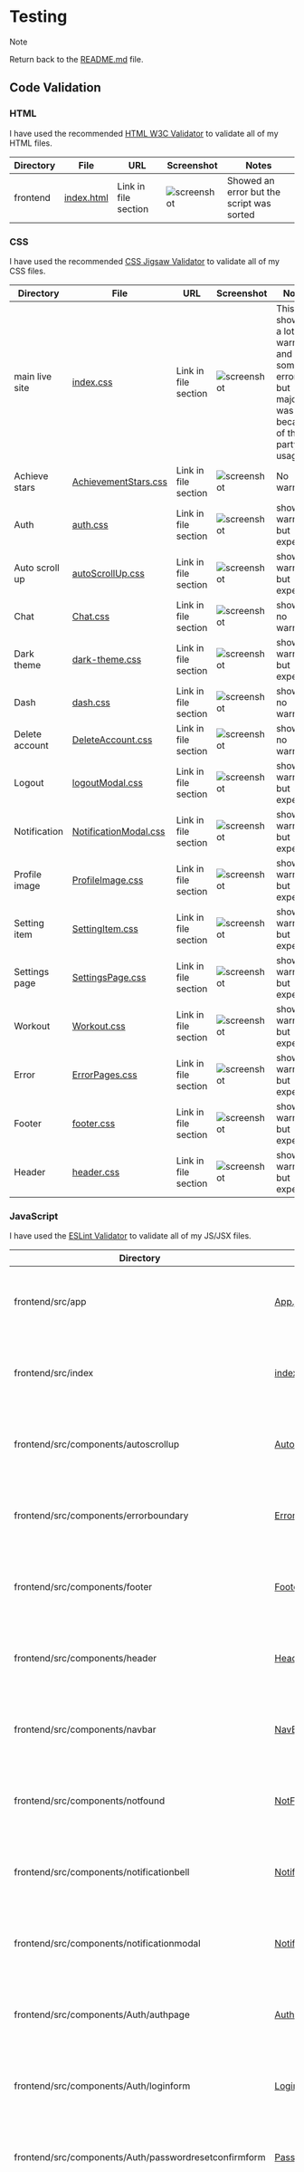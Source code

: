 # Testing

> [!NOTE]
> Return back to the [README.md](README.md) file.

## Code Validation

### HTML

I have used the recommended [HTML W3C Validator](https://validator.w3.org) to validate all of my HTML files.

| Directory | File                                                                                             | URL                  | Screenshot                                       | Notes                                     |
| --------- | ------------------------------------------------------------------------------------------------ | -------------------- | ------------------------------------------------ | ----------------------------------------- |
| frontend  | [index.html](https://validator.w3.org/nu/?doc=https%3A%2F%2Ffit-track-front-end.onrender.com%2F) | Link in file section | ![screenshot](documentation/validation/html.png) | Showed an error but the script was sorted |

### CSS

I have used the recommended [CSS Jigsaw Validator](https://jigsaw.w3.org/css-validator) to validate all of my CSS files.

| Directory      | File                                                                                                                                                                           | URL                  | Screenshot                                               | Notes                                                                                       |
| -------------- | ------------------------------------------------------------------------------------------------------------------------------------------------------------------------------ | -------------------- | -------------------------------------------------------- | ------------------------------------------------------------------------------------------- |
| main live site | [index.css](https://jigsaw.w3.org/css-validator/validator?uri=https%3A%2F%2Ffit-track-front-end.onrender.com%2F&profile=css3svg&usermedium=all&warning=1&vextwarning=&lang=en) | Link in file section | ![screenshot](documentation/validation/index-css.png)    | This showed a lot of warnings and some errors but majority was because of third-party usage |
| Achieve stars  | [AchievementStars.css](https://jigsaw.w3.org/css-validator/validator)                                                                                                          | Link in file section | ![screenshot](documentation/validation/achieve.css.png)  | No warnings                                                                                 |
| Auth           | [auth.css](https://jigsaw.w3.org/css-validator/validator#warnings)                                                                                                             | Link in file section | ![screenshot](documentation/validation/auth.css.png)     | showed warnings but expected                                                                |
| Auto scroll up | [autoScrollUp.css](https://jigsaw.w3.org/css-validator/validator#css)                                                                                                          | Link in file section | ![screenshot](documentation/validation/scroll.png)       | showed warnings but expected                                                                |
| Chat           | [Chat.css](https://jigsaw.w3.org/css-validator/validator)                                                                                                                      | Link in file section | ![screenshot](documentation/validation/chat.png)         | showed no warnings                                                                          |
| Dark theme     | [dark-theme.css](https://jigsaw.w3.org/css-validator/validator)                                                                                                                | Link in file section | ![screenshot](documentation/validation/dark-theme.png)   | showed warnings but expected                                                                |
| Dash           | [dash.css](https://jigsaw.w3.org/css-validator/validator)                                                                                                                      | Link in file section | ![screenshot](documentation/validation/dash.png)         | showed no warnings                                                                          |
| Delete account | [DeleteAccount.css](https://jigsaw.w3.org/css-validator/validator)                                                                                                             | Link in file section | ![screenshot](documentation/validation/delete.png)       | showed no warnings                                                                          |
| Logout         | [logoutModal.css](https://jigsaw.w3.org/css-validator/validator#warnings)                                                                                                      | Link in file section | ![screenshot](documentation/validation/logout.png)       | showed warnings but expected                                                                |
| Notification   | [NotificationModal.css](https://jigsaw.w3.org/css-validator/validator)                                                                                                         | Link in file section | ![screenshot](documentation/validation/notification.png) | showed warnings but expected                                                                |
| Profile image  | [ProfileImage.css](https://jigsaw.w3.org/css-validator/validator#warnings)                                                                                                     | Link in file section | ![screenshot](documentation/validation/profile.png)      | showed warnings but expected                                                                |
| Setting item   | [SettingItem.css](https://jigsaw.w3.org/css-validator/validator)                                                                                                               | Link in file section | ![screenshot](documentation/validation/setting-item.png) | showed warnings but expected                                                                |
| Settings page  | [SettingsPage.css](https://jigsaw.w3.org/css-validator/validator)                                                                                                              | Link in file section | ![screenshot](documentation/validation/setting-page.png) | showed warnings but expected                                                                |
| Workout        | [Workout.css](https://jigsaw.w3.org/css-validator/validator)                                                                                                                   | Link in file section | ![screenshot](documentation/validation/workout.png)      | showed warnings but expected                                                                |
| Error          | [ErrorPages.css](https://jigsaw.w3.org/css-validator/validator)                                                                                                                | Link in file section | ![screenshot](documentation/validation/error.png)        | showed warnings but expected                                                                |
| Footer         | [footer.css](https://jigsaw.w3.org/css-validator/validator)                                                                                                                    | Link in file section | ![screenshot](documentation/validation/footer.png)       | showed warnings but expected                                                                |
| Header         | [header.css](https://jigsaw.w3.org/css-validator/validator)                                                                                                                    | Link in file section | ![screenshot](documentation/validation/header.png)       | showed warnings but expected                                                                |

### JavaScript

I have used the [ESLint Validator](https://eslint.org/) to validate all of my JS/JSX files.

| Directory                                             | File                                                                                                                                   | URL                      | Screenshot                                                     | Notes                                        |
| ----------------------------------------------------- | -------------------------------------------------------------------------------------------------------------------------------------- | ------------------------ | -------------------------------------------------------------- | -------------------------------------------- |
| frontend/src/app                                      | [App.jsx](https://github.com/AshLaw96/fit-track/blob/main/frontend/src/App.jsx)                                                        | https://eslint.org/play/ | ![screenshot](documentation/validation/app.png)                | Expected warning as expects standard JS code |
| frontend/src/index                                    | [index.js](https://github.com/AshLaw96/fit-track/blob/main/frontend/src/App.test.js)                                                   | https://eslint.org/play/ | ![screenshot](documentation/validation/index.png)              | Expected warning as expects standard JS code |
| frontend/src/components/autoscrollup                  | [AutoScrollUp.jsx](https://github.com/AshLaw96/fit-track/blob/main/frontend/src/components/AutoScrollUp.jsx)                           | https://eslint.org/play/ | ![screenshot](documentation/validation/scroll-jsx.png)         | Expected warning as expects standard JS code |
| frontend/src/components/errorboundary                 | [ErrorBoundary.jsx](https://github.com/AshLaw96/fit-track/blob/main/frontend/src/components/ErrorBoundary.jsx)                         | https://eslint.org/play/ | ![screenshot](documentation/validation/error-jsx.png)          | Expected warning as expects standard JS code |
| frontend/src/components/footer                        | [Footer.jsx](https://github.com/AshLaw96/fit-track/blob/main/frontend/src/components/Footer.jsx)                                       | https://eslint.org/play/ | ![screenshot](documentation/validation/foot.png)               | Expected warning as expects standard JS code |
| frontend/src/components/header                        | [Header.jsx](https://github.com/AshLaw96/fit-track/blob/main/frontend/src/components/Header.jsx)                                       | https://eslint.org/play  | ![screenshot](documentation/validation/head-jsx.png)           | Expected warning as expects standard JS code |
| frontend/src/components/navbar                        | [NavBar.jsx](https://github.com/AshLaw96/fit-track/blob/main/frontend/src/components/Navbar.jsx)                                       | https://eslint.org/play  | ![screenshot](documentation/validation/nav-jsx.png)            | Expected warning as expects standard JS code |
| frontend/src/components/notfound                      | [NotFound.jsx](https://github.com/AshLaw96/fit-track/blob/main/frontend/src/components/NotFound.jsx)                                   | https://eslint.org/play  | ![screenshot](documentation/validation/not-found.png)          | Expected warning as expects standard JS code |
| frontend/src/components/notificationbell              | [NotificationBell.jsx](https://github.com/AshLaw96/fit-track/blob/main/frontend/src/components/NotificationBell.jsx)                   | https://eslint.org/play  | ![screenshot](documentation/validation/note-bell.png)          | Expected warning as expects standard JS code |
| frontend/src/components/notificationmodal             | [NotificationModal.jsx](https://github.com/AshLaw96/fit-track/blob/main/frontend/src/components/NotificationModal.jsx)                 | https://eslint.org/play  | ![screenshot](documentation/validation/note-modal.png)         | Expected warning as expects standard JS code |
| frontend/src/components/Auth/authpage                 | [AuthPage.jsx](https://github.com/AshLaw96/fit-track/blob/main/frontend/src/components/Auth/AuthPage.jsx)                              | https://eslint.org/play  | ![screenshot](documentation/validation/auth-jsx.png)           | Expected warning as expects standard JS code |
| frontend/src/components/Auth/loginform                | [LoginForm.jsx](https://github.com/AshLaw96/fit-track/blob/main/frontend/src/components/Auth/LoginForm.jsx)                            | https://eslint.org/play  | ![screenshot](documentation/validation/log-form.png)           | Expected warning as expects standard JS code |
| frontend/src/components/Auth/passwordresetconfirmform | [PasswordRestConfimForm.js](https://github.com/AshLaw96/fit-track/blob/main/frontend/src/components/Auth/PasswordResetConfirmForm.jsx) | https://eslint.org/play  | ![screenshot](documentation/validation/reset-confirm-form.png) | Expected warning as expects standard JS code |
| frontend/src/components/Auth/passwordresetform        | [PasswordResetForm.js](https://github.com/AshLaw96/fit-track/blob/main/frontend/src/components/Auth/PasswordResetForm.jsx)             | https://eslint.org/play  | ![screenshot](documentation/validation/reset-form.png)         | Expected warning as expects standard JS code |
| frontend/src/components/Auth/registerform             | [RegisterForm.jsx](https://github.com/AshLaw96/fit-track/blob/main/frontend/src/components/Auth/RegisterForm.jsx)                      | https://eslint.org/play  | ![screenshot](documentation/validation/register.png)           | Expected warning as expects standard JS code |
| frontend/src/components/Dash/activitysummary          | [ActivitySummary.jsx](https://github.com/AshLaw96/fit-track/blob/main/frontend/src/components/Dash/ActivitySummary.jsx)                | https://eslint.org/play  | ![screenshot](documentation/validation/active-sum.png)         | Expected warning as expects standard JS code |
| frontend/src/components/Dash/challengesmotivation     | [ChallengesMotivation.jsx](https://github.com/AshLaw96/fit-track/blob/main/frontend/src/components/Dash/ChallengesMotivation.jsx)      | https://eslint.org/play  | ![screenshot](documentation/validation/challenge-motivate.png) | Expected warning as expects standard JS code |
| frontend/src/components/Dash/dailygoals               | [DailyGoals.jsx](https://github.com/AshLaw96/fit-track/blob/main/frontend/src/components/Dash/DailyGoals.jsx)                          | https://eslint.org/play  | ![screenshot](documentation/validation/goals.png)              | Expected warning as expects standard JS code |
| frontend/src/components/Dash/dashboard                | [Dashboard.jsx](https://github.com/AshLaw96/fit-track/blob/main/frontend/src/components/Dash/Dashboard.jsx)                            | https://eslint.org/play  | ![screenshot](documentation/validation/dash-validate.png)      | Expected warning as expects standard JS code |
| frontend/src/components/Dash/guestdash                | [GuestDash.jsx](https://github.com/AshLaw96/fit-track/blob/main/frontend/src/components/Dash/GuestDash.jsx)                            | https://eslint.org/play  | ![screenshot](documentation/validation/guest.png)              | Expected warning as expects standard JS code |
| frontend/src/components/Dash/progressanalytics        | [ProgressAnalytics.jsx](https://github.com/AshLaw96/fit-track/blob/main/frontend/src/components/Dash/ProgressAnalytics.jsx)            | https://eslint.org/play  | ![screenshot](documentation/validation/progress-analytic.png)  | Expected warning as expects standard JS code |
| frontend/src/components/Dash/userdash                 | [UserDash.jsx](https://github.com/AshLaw96/fit-track/blob/main/frontend/src/components/Dash/UserDash.jsx)                              | https://eslint.org/play  | ![screenshot](documentation/validation/user.png)               | Expected warning as expects standard JS code |
| frontend/src/components/Dash/workoutmodalplanner      | [WorkoutModalPlanner.jsx](https://github.com/AshLaw96/fit-track/blob/main/frontend/src/components/Dash/WorkoutModalPlanner.jsx)        | https://eslint.org/play  | ![screenshot](documentation/validation/work-modal.png)         | Expected warning as expects standard JS code |
| frontend/src/components/Dash/workoutnutrition         | [WorkoutNutrition.jsx](https://github.com/AshLaw96/fit-track/blob/main/frontend/src/components/Dash/WorkoutNutrition.jsx)              | https://eslint.org/play  | ![screenshot](documentation/validation/work-nutrition.png)     | Expected warning as expects standard JS code |
| frontend/src/components/Exercises/exerciseformmodal   | [ExerciseFormModal.jsx](https://github.com/AshLaw96/fit-track/blob/main/frontend/src/components/Exercises/ExerciseFormModal.jsx)       | https://eslint.org/play  | ![screenshot](documentation/validation/exercise-modal.png)     | Expected warning as expects standard JS code |
| frontend/src/components/Exercises/exerciselogpage     | [ExerciseLogPage.jsx](https://github.com/AshLaw96/fit-track/blob/main/frontend/src/components/Exercises/ExerciseLogPage.jsx)           | https://eslint.org/play  | ![screenshot](documentation/validation/exercise-pg.png)        | Expected warning as expects standard JS code |
| frontend/src/components/Help/chatwidget               | [ChatWidget.jsx](https://github.com/AshLaw96/fit-track/blob/main/frontend/src/components/Help/ChatWidget.jsx)                          | https://eslint.org/play  | ![screenshot](documentation/validation/chat-widget.png)        | No warnings                                  |
| frontend/src/components/Help/contactsupport           | [ContactSupport.jsx](https://github.com/AshLaw96/fit-track/blob/main/frontend/src/components/Help/ContactSupport.jsx)                  | https://eslint.org/play  | ![screenshot](documentation/validation/contact.png)            | Expected warning as expects standard JS code |
| frontend/src/components/Help/faq                      | [FAQ.jsx](https://github.com/AshLaw96/fit-track/blob/main/frontend/src/components/Help/FAQ.jsx)                                        | https://eslint.org/play  | ![screenshot](documentation/validation/faq.png)                | Expected warning as expects standard JS code |
| frontend/src/components/Help/faqitem                  | [FAQItem.jsx](https://github.com/AshLaw96/fit-track/blob/main/frontend/src/components/Help/FAQItem.jsx)                                | https://eslint.org/play  | ![screenshot](documentation/validation/faq-item.png)           | Expected warning as expects standard JS code |
| frontend/src/components/Help/helppage                 | [HelpPage.jsx](https://github.com/AshLaw96/fit-track/blob/main/frontend/src/components/Help/HelpPage.jsx)                              | https://eslint.org/play  | ![screenshot](documentation/validation/help-page.png)          | Expected warning as expects standard JS code |
| frontend/src/components/Help/troubleshooting          | [Troubleshooting.jsx](https://github.com/AshLaw96/fit-track/blob/main/frontend/src/components/Help/Troubleshooting.jsx)                | https://eslint.org/play  | ![screenshot](documentation/validation/troubleshoot.png)       | Expected warning as expects standard JS code |
| frontend/src/components/Help/troubleshootingitem      | [TroubleshootingItem.jsx](https://github.com/AshLaw96/fit-track/blob/main/frontend/src/components/Help/TroubleshootingItem.jsx)        | https://eslint.org/play  | ![screenshot](documentation/validation/troubleshoot-item.png)  | Expected warning as expects standard JS code |
| frontend/src/components/Help/tutorialitem             | [TutorialItem.jsx](https://github.com/AshLaw96/fit-track/blob/main/frontend/src/components/Help/TutorialItem.jsx)                      | https://eslint.org/play  | ![screenshot](documentation/validation/tutorial-item.png)      | Expected warning as expects standard JS code |
| frontend/src/components/Help/tutorials                | [Tutorials.jsx](https://github.com/AshLaw96/fit-track/blob/main/frontend/src/components/Help/Tutorials.jsx#L16)                        | https://eslint.org/play  | ![screenshot](documentation/validation/tutorials.png)          | Expected warning as expects standard JS code |
| frontend/src/components/Help/tutorialsdata            | [TutorialsData.js](https://github.com/AshLaw96/fit-track/blob/main/frontend/src/components/Help/TutorialsData.js)                      | https://eslint.org/play  | ![screenshot](documentation/validation/tutorial-data.png)      | No warnings                                  |
| frontend/src/components/Meals/mealformmodal           | [MealFormModal.jsx](https://github.com/AshLaw96/fit-track/blob/main/frontend/src/components/Meals/MealFormModal.jsx)                   | Nhttps://eslint.org/play | ![screenshot](documentation/validation/meal-modal.png)         | Expected warning as expects standard JS code |
| frontend/src/components/Meals/meallogpage             | [MealLogPage.jsx](https://github.com/AshLaw96/fit-track/blob/main/frontend/src/components/Meals/MealLogPage.jsx)                       | https://eslint.org/play  | ![screenshot](documentation/validation/meal-page.png)          | Expected warning as expects standard JS code |
| frontend/src/components/Profile/achievementstars      | [AchievementStars.jsx](https://github.com/AshLaw96/fit-track/blob/main/frontend/src/components/Profile/AchievementStars.jsx)           | https://eslint.org/play  | ![screenshot](documentation/validation/achieve-star.png)       | Expected warning as expects standard JS code |
| frontend/src/components/Profile/deleteaccount         | [DeleteAccount.jsx](https://github.com/AshLaw96/fit-track/blob/main/frontend/src/components/Profile/DeleteAccount.jsx)                 | https://eslint.org/play  | ![screenshot](documentation/validation/delete-account.png)     | Expected warning as expects standard JS code |
| frontend/src/components/Profile/goodbye               | [Goodbye.jsx](https://github.com/AshLaw96/fit-track/blob/main/frontend/src/components/Profile/Goodbye.jsx)                             | https://eslint.org/play  | ![screenshot](documentation/validation/bye.png)                | Expected warning as expects standard JS code |
| frontend/src/components/Profile/profileform           | [ProfileForm.jsx](https://github.com/AshLaw96/fit-track/blob/main/frontend/src/components/Profile/ProfileForm.jsx)                     | https://eslint.org/play  | ![screenshot](documentation/validation/profile-form.png)       | Expected warning as expects standard JS code |
| frontend/src/components/Profile/profileimage          | [ProfileImage.jsx](https://github.com/AshLaw96/fit-track/blob/main/frontend/src/components/Profile/ProfileImage.jsx)                   | https://eslint.org/play  | ![screenshot](documentation/validation/profile-img.png)        | Expected warning as expects standard JS code |
| frontend/src/components/Profile/quickstats            | [QuickStats.jsx](https://github.com/AshLaw96/fit-track/blob/main/frontend/src/components/Profile/QuickStats.jsx)                       | https://eslint.org/play  | ![screenshot](documentation/validation/stats.png)              | Expected warning as expects standard JS code |
| frontend/src/components/Profile/userprofile           | [UserProfile.jsx](https://github.com/AshLaw96/fit-track/blob/main/frontend/src/components/Profile/UserProfile.jsx)                     | https://eslint.org/play  | ![screenshot](documentation/validation/user-profile.png)       | Expected warning as expects standard JS code |
| frontend/src/components/Settings/changepassword       | [ChangePassword.jsx](https://github.com/AshLaw96/fit-track/blob/main/frontend/src/components/Settings/ChangePassword.jsx)              | https://eslint.org/play  | ![screenshot](documentation/validation/change-pass.png)        | Expected warning as expects standard JS code |
| frontend/src/components/Settings/settingdropdown      | [SettingDropdown.jsx](https://github.com/AshLaw96/fit-track/blob/main/frontend/src/components/Settings/SettingDropdown.jsx)            | https://eslint.org/play  | ![screenshot](documentation/validation/dropdown.png)           | Expected warning as expects standard JS code |
| frontend/src/components/Settings/settingspage         | [SettingsPage.jsx](https://github.com/AshLaw96/fit-track/blob/main/frontend/src/components/Settings/SettingsPage.jsx)                  | https://eslint.org/play  | ![screenshot](documentation/validation/setting-pg.png)         | Expected warning as expects standard JS code |
| frontend/src/components/Settings/settingtoggle        | [SettingToggle.jsx](https://github.com/AshLaw96/fit-track/blob/main/frontend/src/components/Settings/SettingToggle.jsx)                | https://eslint.org/play  | ![screenshot](documentation/validation/toggle.png)             | Expected warning as expects standard JS code |
| frontend/src/components/Sleep/alarmsetting            | [AlarmSetting.jsx](https://github.com/AshLaw96/fit-track/blob/main/frontend/src/components/Sleep/AlarmSetting.jsx)                     | https://eslint.org/play  | ![screenshot](documentation/validation/alarm.png)              | Expected warning as expects standard JS code |
| frontend/src/components/Sleep/sleepencouragement      | [SleepEncouragement.jsx](https://github.com/AshLaw96/fit-track/blob/main/frontend/src/components/Sleep/SleepEncouragement.jsx)         | https://eslint.org/play  | ![screenshot](documentation/validation/sleep-encourage.png)    | Expected warning as expects standard JS code |
| frontend/src/components/Sleep/sleepformmodal          | [SleepFormModal.jsx](https://github.com/AshLaw96/fit-track/blob/main/frontend/src/components/Sleep/SleepFormModal.jsx)                 | https://eslint.org/play  | ![screenshot](documentation/validation/sleep-modal.png)        | Expected warning as expects standard JS code |
| frontend/src/components/Sleep/sleeplogchart           | [SleepLogChart.jsx](https://github.com/AshLaw96/fit-track/blob/main/frontend/src/components/Sleep/SleepLogChart.jsx)                   | https://eslint.org/play  | ![screenshot](documentation/validation/sleep-chart.png)        | Expected warning as expects standard JS code |
| frontend/src/components/Sleep/sleeploglist            | [SleepLogList.jsx](https://github.com/AshLaw96/fit-track/blob/main/frontend/src/components/Sleep/SleepLogList.jsx)                     | https://eslint.org/play  | ![screenshot](documentation/validation/sleep-list.png)         | Expected warning as expects standard JS code |
| frontend/src/components/Sleep/sleeplogpage            | [SleepLogPage.jsx](https://github.com/AshLaw96/fit-track/blob/main/frontend/src/components/Sleep/SleepLogPage.jsx)                     | https://eslint.org/play  | ![screenshot](documentation/validation/sleep-pg.png)           | Expected warning as expects standard JS code |
| frontend/src/contexts/authcontext                     | [AuthContext.js](https://github.com/AshLaw96/fit-track/blob/main/frontend/src/contexts/AuthContext.js)                                 | https://eslint.org/play  | ![screenshot](documentation/validation/auth-context.png)       | Expected warning as expects standard JS code |
| frontend/src/contexts/notificationcontext             | [NotificationContext.jsx](https://github.com/AshLaw96/fit-track/blob/main/frontend/src/contexts/NotificationContext.jsx)               | https://eslint.org/play  | ![screenshot](documentation/validation/notif-context.png)      | Expected warning as expects standard JS code |
| frontend/src/contexts/themecontext                    | [ThemeContext.jsx](https://github.com/AshLaw96/fit-track/blob/main/frontend/src/contexts/ThemeContext.jsx)                             | https://eslint.org/play  | ![screenshot](documentation/validation/theme.png)              | Expected warning as expects standard JS code |
| frontend/src/contexts/unitscontext                    | [UnitsContext.js](https://github.com/AshLaw96/fit-track/blob/main/frontend/src/contexts/UnitsContext.js)                               | https://eslint.org/play  | ![screenshot](documentation/validation/units.png)              | Expected warning as expects standard JS code |
| frontend/src/utils/notificationtriggers               | [NotificationTriggers.js](https://github.com/AshLaw96/fit-track/blob/main/frontend/src/utils/NotificationTriggers.js)                  | https://eslint.org/play  | ![screenshot](documentation/validation/trigger-notifs.png)     | No warnings                                  |
| frontend/src/utils/api                                | [api.js](https://github.com/AshLaw96/fit-track/blob/main/frontend/src/utils/api.js)                                                    | https://eslint.org/play  | ![screenshot](documentation/validation/api.png)                | No warnings                                  |
| frontend/src/utils/iconhelper                         | [iconHelper.js](https://github.com/AshLaw96/fit-track/blob/main/frontend/src/utils/iconHelper.js)                                      | https://eslint.org/play  | ![screenshot](documentation/validation/icon-help.png)          | Expected warning as expects standard JS code |

### Python

I have used the recommended [PEP8 CI Python Linter](https://pep8ci.herokuapp.com) to validate all of my Python files.

| Directory                   | File                                                                                                   | URL                                                                                                                                              | Screenshot                                                   | Notes     |
| --------------------------- | ------------------------------------------------------------------------------------------------------ | ------------------------------------------------------------------------------------------------------------------------------------------------ | ------------------------------------------------------------ | --------- |
| api/tests/model-tests       | [models-tests.py](https://github.com/AshLaw96/fit-track/blob/main/api/tests/model-tests.py)            | [PEP8 CI Link](https://pep8ci.herokuapp.com/https://raw.githubusercontent.com/AshLaw96/fit-track/refs/heads/main/api/tests/model-tests.py)       | ![screenshot](documentation/validation/model-tests.png)      | No errors |
| api/tests/serializers-tests | [serializers-tests.py](https://github.com/AshLaw96/fit-track/blob/main/api/tests/serializers-tests.py) | [PEP8 CI Link](https://pep8ci.herokuapp.com/https://raw.githubusercontent.com/AshLaw96/fit-track/refs/heads/main/api/tests/serializers-tests.py) | ![screenshot](documentation/validation/serializer-tests.png) | No errors |
| api/tests/view-tests        | [view-tests.py](https://github.com/AshLaw96/fit-track/blob/main/api/tests/view-tests.py)               | [PEP8 CI Link](https://pep8ci.herokuapp.com/https://raw.githubusercontent.com/AshLaw96/fit-track/refs/heads/main/api/tests/view-tests.py)        | ![screenshot](documentation/validation/view-test.png)        | No errors |
| api/utils/activity          | [activity.py](https://github.com/AshLaw96/fit-track/blob/main/api/utils/activity.py)                   | [PEP8 CI Link](https://pep8ci.herokuapp.com/https://raw.githubusercontent.com/AshLaw96/fit-track/refs/heads/main/api/utils/activity.py)          | ![screenshot](documentation/validation/activity.png)         | No errors |
| api/utils/fitness           | [fitness.py](https://github.com/AshLaw96/fit-track/blob/main/api/utils/fitness.py)                     | [PEP8 CI Link](https://pep8ci.herokuapp.com/https://raw.githubusercontent.com/AshLaw96/fit-track/refs/heads/main/api/utils/fitness.py)           | ![screenshot](documentation/validation/fitness.png)          | No errors |
| api/utils/leaderboard       | [leaderboard.py](https://github.com/AshLaw96/fit-track/blob/main/api/utils/leaderboard.py)             | [PEP8 CI Link](https://pep8ci.herokuapp.com/https://raw.githubusercontent.com/AshLaw96/fit-track/refs/heads/main/api/utils/leaderboard.py)       | ![screenshot](documentation/validation/leader.png)           | No errors |
| api/utils/notifications     | [notifications.py](https://github.com/AshLaw96/fit-track/blob/main/api/utils/notifications.py)         | [PEP8 CI Link](https://pep8ci.herokuapp.com/https://raw.githubusercontent.com/AshLaw96/fit-track/refs/heads/main/api/utils/notifications.py)     | ![screenshot](documentation/validation/notifs.png)           | No errors |
| api/utils/sleep             | [sleep.py](https://github.com/AshLaw96/fit-track/blob/main/api/utils/sleep.py)                         | [PEP8 CI Link](https://pep8ci.herokuapp.com/https://raw.githubusercontent.com/AshLaw96/fit-track/refs/heads/main/api/utils/sleep.py)             | ![screenshot](documentation/validation/sleep.png)            | No errors |
| api/admin                   | [admin.py](https://github.com/AshLaw96/fit-track/blob/main/api/admin.py)                               | [PEP8 CI Link](https://pep8ci.herokuapp.com/https://raw.githubusercontent.com/AshLaw96/fit-track/refs/heads/main/api/admin.py)                   | ![screenshot](documentation/validation/admin.png)            | No errors |
| api/apps                    | [apps.py](https://github.com/AshLaw96/fit-track/blob/main/api/apps.py)                                 | [PEP8 CI Link](https://pep8ci.herokuapp.com/https://raw.githubusercontent.com/AshLaw96/fit-track/refs/heads/main/api/apps.py)                    | ![screenshot](documentation/validation/apps.png)             | No errors |
| api/models                  | [models.py](https://github.com/AshLaw96/fit-track/blob/main/api/models.py)                             | [PEP8 CI Link](https://pep8ci.herokuapp.com/https://raw.githubusercontent.com/AshLaw96/fit-track/refs/heads/main/api/models.py)                  | ![screenshot](documentation/validation/model.png)            | No errors |
| api/serializers             | [serializers.py](https://github.com/AshLaw96/fit-track/blob/main/api/serializers.py)                   | [PEP8 CI Link](https://pep8ci.herokuapp.com/https://raw.githubusercontent.com/AshLaw96/fit-track/refs/heads/main/api/serializers.py)             | ![screenshot](documentation/validation/serializer.png)       | No errors |
| api/utils/signals           | [signals.py](https://github.com/AshLaw96/fit-track/blob/main/api/signals.py)                           | [PEP8 CI Link](https://pep8ci.herokuapp.com/https://raw.githubusercontent.com/AshLaw96/fit-track/refs/heads/main/api/signals.py)                 | ![screenshot](documentation/validation/signal.png)           | No errors |
| api/tasks                   | [tasks.py](https://github.com/AshLaw96/fit-track/blob/main/api/tasks.py)                               | [PEP8 CI Link](https://pep8ci.herokuapp.com/https://raw.githubusercontent.com/AshLaw96/fit-track/refs/heads/main/api/tasks.py)                   | ![screenshot](documentation/validation/task.png)             | No errors |
| api/urls                    | [urls.py](https://github.com/AshLaw96/fit-track/blob/main/api/urls.py)                                 | [PEP8 CI Link](https://pep8ci.herokuapp.com/https://raw.githubusercontent.com/AshLaw96/fit-track/refs/heads/main/api/urls.py)                    | ![screenshot](documentation/validation/urls.png)             | No errors |
| api/views                   | [views.py](https://github.com/AshLaw96/fit-track/blob/main/api/views.py)                               | [PEP8 CI Link](https://pep8ci.herokuapp.com/https://raw.githubusercontent.com/AshLaw96/fit-track/refs/heads/main/api/views.py)                   | ![screenshot](documentation/validation/view.png)             | No errors |
| backend/celery              | [celery.py](https://github.com/AshLaw96/fit-track/blob/main/backend/celery.py)                         | [PEP8 CI Link](https://pep8ci.herokuapp.com/https://raw.githubusercontent.com/AshLaw96/fit-track/refs/heads/main/backend/celery.py)              | ![screenshot](documentation/validation/celery.png)           | No errors |
| backend/urls                | [urls.py](https://github.com/AshLaw96/fit-track/blob/main/backend/urls.py)                             | [PEP8 CI Link](https://pep8ci.herokuapp.com/https://raw.githubusercontent.com/AshLaw96/fit-track/refs/heads/main/backend/urls.py)                | ![screenshot](documentation/validation/back-urls.png)        | No errors |

## Responsiveness

| Page                   | Mobile                                                            | Tablet                                                            | Desktop                                                              | Notes             |
| ---------------------- | ----------------------------------------------------------------- | ----------------------------------------------------------------- | -------------------------------------------------------------------- | ----------------- |
| Register               | ![screenshot](documentation/responsiveness/register-mob.jpg)      | ![screenshot](documentation/responsiveness/register-tab.jpg)      | ![screenshot](documentation/responsiveness/register-pg.png)          | Works as expected |
| Login                  | ![screenshot](documentation/responsiveness/log-mob.jpg)           | ![screenshot](documentation/responsiveness/log-tab.jpg)           | ![screenshot](documentation/responsiveness/login-pg.png)             | Works as expected |
| Profile                | ![screenshot](documentation/responsiveness/profile-mob.jpg)       | ![screenshot](documentation/responsiveness/profile-tab.jpg)       | ![screenshot](documentation/responsiveness/profile-pg.png)           | Works as expected |
| Landing/GuestDash      | ![screenshot](documentation/responsiveness/guest-mob.jpg)         | ![screenshot](documentation/responsiveness/guest-tab.jpg)         | ![screenshot](documentation/responsiveness/guest-landing.png)        | Works as expected |
| Exercise               | ![screenshot](documentation/responsiveness/exercise-mob.jpg)      | ![screenshot](documentation/responsiveness/exercise-tab.jpg)      | ![screenshot](documentation/responsiveness/exercise-pg.png)          | Works as expected |
| Meal                   | ![screenshot](documentation/responsiveness/meal-mob.jpg)          | ![screenshot](documentation/responsiveness/meal-tab.jpg)          | ![screenshot](documentation/responsiveness/meal-pg.png)              | Works as expected |
| Sleep                  | ![screenshot](documentation/responsiveness/sleep-mob.jpg)         | ![screenshot](documentation/responsiveness/sleep-tab.jpg)         | ![screenshot](documentation/responsiveness/sleep-pg.png)             | Works as expected |
| Dashboard              | ![screenshot](documentation/responsiveness/user-dash-mob.jpg)     | ![screenshot](documentation/responsiveness/user-dash-tab.jpg)     | ![screenshot](documentation/responsiveness/user-dash-pg.png)         | Works as expected |
| Settings               | ![screenshot](documentation/responsiveness/setting-mob.jpg)       | ![screenshot](documentation/responsiveness/setting-tab.jpg)       | ![screenshot](documentation/responsiveness/settings-pg.png)          | Works as expected |
| Help                   | ![screenshot](documentation/responsiveness/help-mob.jpg)          | ![screenshot](documentation/responsiveness/help-tab.jpg)          | ![screenshot](documentation/responsiveness/help-support-pg.png)      | Works as expected |
| FAQ                    | ![screenshot](documentation/responsiveness/faq-mob.jpg)           | ![screenshot](documentation/responsiveness/faq-tab.jpg)           | ![screenshot](documentation/responsiveness/faq-pg.png)               | Works as expected |
| Contact Support        | ![screenshot](documentation/responsiveness/contact-mob.jpg)       | ![screenshot](documentation/responsiveness/contact-tab.jpg)       | ![screenshot](documentation/responsiveness/contact-support-pg.png)   | Works as expected |
| Tech Support           | ![screenshot](documentation/responsiveness/tech-support-mob.jpg)  | ![screenshot](documentation/responsiveness/tech-tab.jpg)          | ![screenshot](documentation/responsiveness/troubleshoot-tech-pg.png) | Works as expected |
| Tutorials              | ![screenshot](documentation/responsiveness/guide-mob.jpg)         | ![screenshot](documentation/responsiveness/guide-tab.jpg)         | ![screenshot](documentation/responsiveness/tutorial-guide-pg.png)    | Works as expected |
| Password reset         | ![screenshot](documentation/responsiveness/reset-mob.jpg)         | ![screenshot](documentation/responsiveness/reset-tab.jpg)         | ![screenshot](documentation/responsiveness/reset-pg.png)             | Works as expected |
| Password reset confirm | ![screenshot](documentation/responsiveness/reset-confirm-mob.jpg) | ![screenshot](documentation/responsiveness/reset-confirm-tab.jpg) | ![screenshot](documentation/responsiveness/reset-confirm-pg.png)     | Works as expected |
| 404                    | ![screenshot](documentation/responsiveness/404-mob.jpg)           | ![screenshot](documentation/responsiveness/404-tab.jpg)           | ![screenshot](documentation/responsiveness/404-pg.png)               | Works as expected |
| 500                    | ![screenshot](documentation/responsiveness/500-mob.jpg)           | ![screenshot](documentation/responsiveness/500-tab.jpg)           | ![screenshot](documentation/responsiveness/500-pg.png)               | Works as expected |

## Browser Compatibility

I've tested my deployed project on multiple browsers to check for compatibility issues.

| Page                   | Chrome                                                               | Firefox                                                         | Silk                                                              | Notes             |
| ---------------------- | -------------------------------------------------------------------- | --------------------------------------------------------------- | ----------------------------------------------------------------- | ----------------- |
| Register               | ![screenshot](documentation/responsiveness/register-pg.png)          | ![screenshot](documentation/browsers/register-firefox.png)      | ![screenshot](documentation/responsiveness/register-tab.jpg)      | Works as expected |
| Login                  | ![screenshot](documentation/responsiveness/login-pg.png)             | ![screenshot](documentation/browsers/log-firefox.png)           | ![screenshot](documentation/responsiveness/log-tab.jpg)           | Works as expected |
| Profile                | ![screenshot](documentation/responsiveness/profile-pg.png)           | ![screenshot](documentation/browsers/profile-firefox.png)       | ![screenshot](documentation/responsiveness/profile-tab.jpg)       | Works as expected |
| Landing/GuestDash      | ![screenshot](documentation/responsiveness/guest-landing.png)        | ![screenshot](documentation/browsers/guest-firefox.png)         | ![screenshot](documentation/responsiveness/guest-tab.jpg)         | Works as expected |
| Exercise               | ![screenshot](documentation/responsiveness/exercise-pg.png)          | ![screenshot](documentation/browsers/exercise-firefox.png)      | ![screenshot](documentation/responsiveness/exercise-tab.jpg)      | Works as expected |
| Meal                   | ![screenshot](documentation/responsiveness/meal-pg.png)              | ![screenshot](documentation/browsers/meal-firefox.png)          | ![screenshot](documentation/responsiveness/meal-tab.jpg)          | Works as expected |
| Sleep                  | ![screenshot](documentation/responsiveness/sleep-pg.png)             | ![screenshot](documentation/browsers/sleep-firefox.png)         | ![screenshot](documentation/responsiveness/sleep-tab.jpg)         | Works as expected |
| Dashboard              | ![screenshot](documentation/responsiveness/user-dash-pg.png)         | ![screenshot](documentation/browsers/user-dash-firefox.png)     | ![screenshot](documentation/responsiveness/user-dash-tab.jpg)     | Works as expected |
| Settings               | ![screenshot](documentation/responsiveness/settings-pg.png)          | ![screenshot](documentation/browsers/setting-firefox.png)       | ![screenshot](documentation/responsiveness/setting-tab.jpg)       | Works as expected |
| Help                   | ![screenshot](documentation/responsiveness/help-support-pg.png)      | ![screenshot](documentation/browsers/help-firefox.png)          | ![screenshot](documentation/responsiveness/help-tab.jpg)          | Works as expected |
| FAQ                    | ![screenshot](documentation/responsiveness/faq-pg.png)               | ![screenshot](documentation/browsers/faq-firefox.png)           | ![screenshot](documentation/responsiveness/faq-tab.jpg)           | Works as expected |
| Contact support        | ![screenshot](documentation/responsiveness/contact-support-pg.png)   | ![screenshot](documentation/browsers/contact-firefox.png)       | ![screenshot](documentation/responsiveness/contact-tab.jpg)       | Works as expected |
| Tech support           | ![screenshot](documentation/responsiveness/troubleshoot-tech-pg.png) | ![screenshot](documentation/browsers/tech-firefox.png)          | ![screenshot](documentation/responsiveness/tech-tab.jpg)          | Works as expected |
| Tutorials              | ![screenshot](documentation/responsiveness/tutorial-guide-pg.png)    | ![screenshot](documentation/browsers/guide-firefox.png)         | ![screenshot](documentation/responsiveness/guide-tab.jpg)         | Works as expected |
| Password reset         | ![screenshot](documentation/responsiveness/reset-pg.png)             | ![screenshot](documentation/browsers/reset-firefox.png)         | ![screenshot](documentation/responsiveness/reset-tab.jpg)         | Works as expected |
| Password reset confirm | ![screenshot](documentation/responsiveness/reset-confirm-pg.png)     | ![screenshot](documentation/browsers/reset-confirm-firefox.png) | ![screenshot](documentation/responsiveness/reset-confirm-tab.jpg) | Works as expected |
| 404                    | ![screenshot](documentation/responsiveness/404-pg.png)               | ![screenshot](documentation/browsers/404-firefox.png)           | ![screenshot](documentation/responsiveness/404-tab.jpg)           | Works as expected |
| 500                    | ![screenshot](documentation/responsiveness/500-pg.png)               | ![screenshot](documentation/browsers/500-firefox.png)           | ![screenshot](documentation/responsiveness/500-tab.jpg)           | Works as expected |

## Lighthouse Audit

I've tested my deployed project using the Lighthouse Audit tool to check for any major issues. Some warnings are outside of my control, and mobile results tend to be lower than desktop.

| Page                   | Mobile                                                        | Desktop                                                        |
| ---------------------- | ------------------------------------------------------------- | -------------------------------------------------------------- |
| Register               | ![screenshot](documentation/lighthouse/log-mob.png)           | ![screenshot](documentation/lighthouse/log-desk.png)           |
| Login                  | ![screenshot](documentation/lighthouse/log-mob.png)           | ![screenshot](documentation/lighthouse/log-desk.png)           |
| Profile                | ![screenshot](documentation/lighthouse/profile-mob.png)       | ![screenshot](documentation/lighthouse/profile-desk.png)       |
| Landing/GuestDash      | ![screenshot](documentation/lighthouse/guest-mob.png)         | ![screenshot](documentation/lighthouse/guest-desk.png)         |
| Exercise               | ![screenshot](documentation/lighthouse/exercise-mob.png)      | ![screenshot](documentation/lighthouse/exercise-desk.png)      |
| Meal                   | ![screenshot](documentation/lighthouse/meal-mob.png)          | ![screenshot](documentation/lighthouse/meal-desk.png)          |
| Sleep                  | ![screenshot](documentation/lighthouse/sleep-mob.png)         | ![screenshot](documentation/lighthouse/sleep-desk.png)         |
| Setting                | ![screenshot](documentation/lighthouse/setting-mob.png)       | ![screenshot](documentation/lighthouse/setting-desk.png)       |
| Help                   | ![screenshot](documentation/lighthouse/help-mob.png)          | ![screenshot](documentation/lighthouse/help-desk.png)          |
| Dashboard              | ![screenshot](documentation/lighthouse/dash-mob.png)          | ![screenshot](documentation/lighthouse/dash-desk.png)          |
| FAQ                    | ![screenshot](documentation/lighthouse/faq-mob.png)           | ![screenshot](documentation/lighthouse/faq-desk.png)           |
| Tech support           | ![screenshot](documentation/lighthouse/tech-mob.png)          | ![screenshot](documentation/lighthouse/tech-desk.png)          |
| Contact support        | ![screenshot](documentation/lighthouse/contact-mob.png)       | ![screenshot](documentation/lighthouse/contact-desk.png)       |
| Tutorial               | ![screenshot](documentation/lighthouse/guide-mob.png)         | ![screenshot](documentation/lighthouse/guide-desk.png)         |
| Password reset         | ![screenshot](documentation/lighthouse/reset-mob.png)         | ![screenshot](documentation/lighthouse/reset-desk.png)         |
| Password reset confirm | ![screenshot](documentation/lighthouse/reset-confirm-mob.png) | ![screenshot](documentation/lighthouse/reset-confirm-desk.png) |
| 404                    | ![screenshot](documentation/lighthouse/404-mob.png)           | ![screenshot](documentation/lighthouse/404-desk.png)           |

## Defensive Programming

Defensive programming was manually tested with the below user acceptance testing:

| Page               | Expectation                                                                             | Test                                                                                | Result                                                                                 | Screenshot                                                    |
| ------------------ | --------------------------------------------------------------------------------------- | ----------------------------------------------------------------------------------- | -------------------------------------------------------------------------------------- | ------------------------------------------------------------- |
| Products           | Feature is expected to allow users to browse products without registration.             | Opened product pages as a guest user.                                               | Products were fully accessible without requiring registration.                         | ![screenshot](documentation/defensive/products.png)           |
|                    | Feature is expected to sort products by price and name.                                 | Tested sorting options for price (low-to-high/high-to-low) and name (alphabetical). | Sorting worked correctly for all options.                                              | ![screenshot](documentation/defensive/sorting.png)            |
|                    | Feature is expected to filter products by category.                                     | Applied category filters while browsing products.                                   | Filters worked as expected, displaying only relevant products.                         | ![screenshot](documentation/defensive/filtering.png)          |
|                    | Feature is expected to show detailed product information.                               | Clicked on individual products to view details.                                     | Product details (description, price, image) were displayed correctly.                  | ![screenshot](documentation/defensive/product-details.png)    |
| Shopping Cart      | Feature is expected to allow customers to add items to the cart with quantity controls. | Added products to the cart and adjusted quantities.                                 | Items were added successfully, and quantities updated as expected.                     | ![screenshot](documentation/defensive/add-to-cart.png)        |
|                    | Feature is expected to allow customers to view and manage their cart.                   | Opened the cart page and edited cart contents.                                      | Cart contents were displayed, updated, and removed correctly.                          | ![screenshot](documentation/defensive/manage-cart.png)        |
| Checkout           | Feature is expected to display cart items, grand total, and input fields for checkout.  | Proceeded to checkout with items in the cart.                                       | Checkout page displayed cart items, total, and input fields as expected.               | ![screenshot](documentation/defensive/checkout.png)           |
|                    | Feature is expected to allow secure payment via Stripe.                                 | Entered valid card details using Stripe at checkout.                                | Payment was processed securely, and an order confirmation page was displayed.          | ![screenshot](documentation/defensive/stripe-payment.png)     |
|                    | Feature is expected to send a confirmation email after purchase.                        | Completed a purchase and checked email inbox.                                       | Confirmation email was received with order details.                                    | ![screenshot](documentation/defensive/confirmation-email.png) |
|                    | Feature is expected to display an order confirmation page with an order number.         | Completed a purchase.                                                               | Order confirmation page displayed successfully with an order number.                   | ![screenshot](documentation/defensive/order-confirmation.png) |
| Account Management | Feature is expected to allow returning customers to log in and view past orders.        | Logged in as a returning customer and accessed order history.                       | Past orders were displayed correctly in the account section.                           | ![screenshot](documentation/defensive/order-history.png)      |
|                    | Feature is expected to remember the shipping address for returning customers.           | Completed multiple checkouts as a returning customer.                               | Shipping address was pre-filled on subsequent purchases.                               | ![screenshot](documentation/defensive/saved-address.png)      |
| Admin Features     | Feature is expected to allow the site owner to create new products.                     | Created new products with valid data (name, price, description, image, category).   | Products were added successfully and displayed on the site.                            | ![screenshot](documentation/defensive/create-product.png)     |
|                    | Feature is expected to allow the site owner to update product details.                  | Edited product details as an admin user.                                            | Product updates were saved and displayed correctly.                                    | ![screenshot](documentation/defensive/update-product.png)     |
|                    | Feature is expected to allow the site owner to delete products.                         | Deleted a product from the inventory.                                               | Product was removed successfully from the site, after being prompted to confirm first. | ![screenshot](documentation/defensive/delete-product.png)     |
| Orders             | Feature is expected to allow the site owner to view all orders placed.                  | Accessed the orders dashboard as an admin user.                                     | All orders were displayed correctly.                                                   | ![screenshot](documentation/defensive/view-orders.png)        |
| Newsletter         | Feature is expected to allow users to sign up for the newsletter.                       | Submitted valid email addresses for newsletter registration.                        | Email addresses were successfully added to the newsletter list.                        | ![screenshot](documentation/defensive/newsletter.png)         |
| 404 Error Page     | Feature is expected to display a 404 error page for non-existent pages.                 | Navigated to an invalid URL (e.g., `/test`).                                        | A custom 404 error page was displayed as expected.                                     | ![screenshot](documentation/defensive/404.png)                |

#### Back-End Testing

| Step | What testing                              | URL                                               | HTTP Method | Headers                            | Body    | Outcome                                                     | Screenshot                                                                        |
| ---- | ----------------------------------------- | ------------------------------------------------- | ----------- | ---------------------------------- | ------- | ----------------------------------------------------------- | --------------------------------------------------------------------------------- | --- |
| 1    | Register new user                         | `http://127.0.0.1:8000/api/register/`             | POST        | Content-Type: application/json     | JSON    | Worked correctly                                            | ![screenshot](documentation/defensive/back-end/postman-register.png)              |
| 2    | Login (token)                             | `http://127.0.0.1:8000/api/token/`                | POST        | Content-Type: application/json     | JSON    | Worked correctly and returned the refresh and access tokens | ![screenshot](documentation/defensive/back-end/postman-login.png)                 |
| 3    | Refresh token                             | `http://127.0.0.1:8000/api/token/refresh/`        | POST        | Content-Type: application/json     | JSON    | Worked correctly                                            | ![screenshot](documentation/defensive/back-end/postman-refresh.png)               |
| 4    | View profile (authenticated)              | `http://127.0.0.1:8000/api/profile/`              | GET         | Authorization: Bearer ACCESS_TOKEN | No body | Worked correctly                                            | ![screenshot](documentation/defensive/back-end/postman-profile.png)               |
| 5    | View goals (authenticated)                | `http://127.0.0.1:8000/api/goals/`                | GET         | Authorization: Bearer ACCESS_TOKEN | No body | Worked correctly                                            | ![screenshot](documentation/defensive/back-end/postman-goal-get.png)              |
| 6    | View meals (authenticated)                | `http://127.0.0.1:8000/api/meals/`                | GET         | Authorization: Bearer ACCESS_TOKEN | No body | Worked correctly                                            | ![screenshot](documentation/defensive/back-end/postman-meals-get.png)             |
| 7    | View sleep_logs (authenticated)           | `http://127.0.0.1:8000/api/sleep_logs/`           | GET         | Authorization: Bearer ACCESS_TOKEN | No body | Worked correctly                                            | ![screenshot](documentation/defensive/back-end/postman-sleep-logs-get.png)        |
| 8    | View nutrition_logs (authenticated)       | `http://127.0.0.1:8000/api/nutrition_logs/`       | GET         | Authorization: Bearer ACCESS_TOKEN | No body | Worked correctly                                            | ![screenshot](documentation/defensive/back-end/postman-nutrition-get.png)         |
| 9    | View achievements (authenticated)         | `http://127.0.0.1:8000/api/achievements/`         | GET         | Authorization: Bearer ACCESS_TOKEN | No body | Worked correctly                                            | ![screenshot](documentation/defensive/back-end/postman-achieve-get.png)           |
| 10   | View activity (authenticated)             | `http://127.0.0.1:8000/api/activity/`             | GET         | Authorization: Bearer ACCESS_TOKEN | No body | Worked correctly                                            | ![screenshot](documentation/defensive/back-end/postman-activity-get.png)          |
| 11   | View progress (authenticated)             | `http://127.0.0.1:8000/api/progress/`             | GET         | Authorization: Bearer ACCESS_TOKEN | No body | Worked correctly                                            | ![screenshot](documentation/defensive/back-end/postman-progress-get.png)          |
| 12   | View streak (authenticated)               | `http://127.0.0.1:8000/api/streak/`               | GET         | Authorization: Bearer ACCESS_TOKEN | No body | Worked correctly                                            | ![screenshot](documentation/defensive/back-end/postman-streak.png)                |
| 13   | View daily_logs (authenticated)           | `http://127.0.0.1:8000/api/daily_logs/`           | GET         | Authorization: Bearer ACCESS_TOKEN | No body | Worked correctly                                            | ![screenshot](documentation/defensive/back-end/postman-day-logs-get.png)          |
| 14   | View challenges (authenticated)           | `http://127.0.0.1:8000/api/challenges/`           | GET         | Authorization: Bearer ACCESS_TOKEN | No body | Worked correctly                                            | ![screenshot](documentation/defensive/back-end/postman-challenges-get.png)        |
| 15   | View user_challenges (authenticated)      | `http://127.0.0.1:8000/api/user_challenges/`      | GET         | Authorization: Bearer ACCESS_TOKEN | No body | Worked correctly                                            | ![screenshot](documentation/defensive/back-end/postman-user-challenges-get.png)   |
| 16   | View user_reports (authenticated)         | `http://127.0.0.1:8000/api/user_reports/`         | GET         | Authorization: Bearer ACCESS_TOKEN | No body | Worked correctly                                            | ![screenshot](documentation/defensive/back-end/postman-reports-get.png)           |
| 17   | View friends (authenticated)              | `http://127.0.0.1:8000/api/friends/`              | GET         | Authorization: Bearer ACCESS_TOKEN | No body | Worked correctly                                            | ![screenshot](documentation/defensive/back-end/postman-friends-get.png)           |
| 17   | View workout_plans (authenticated)        | `http://127.0.0.1:8000/api/workout_plans/`        | GET         | Authorization: Bearer ACCESS_TOKEN | No body | Worked correctly                                            | ![screenshot](documentation/defensive/back-end/postman-workout-get.png)           |
| 18   | Add goals (authenticated)                 | `http://127.0.0.1:8000/api/goals/`                | POST        | Authorization: Bearer ACCESS_TOKEN | JSON    | Worked correctly                                            | ![screenshot](documentation/defensive/back-end/postman-goals-post.png)            |
| 19   | Add meals (authenticated)                 | `http://127.0.0.1:8000/api/meals/`                | POST        | Authorization: Bearer ACCESS_TOKEN | JSON    | Worked correctly                                            | ![screenshot](documentation/defensive/back-end/postman-meal-post.png)             |
| 20   | Add sleep_logs (authenticated)            | `http://127.0.0.1:8000/api/sleep_logs/`           | POST        | Authorization: Bearer ACCESS_TOKEN | JSON    | Worked correctly                                            | ![screenshot](documentation/defensive/back-end/postman-sleep-post.png)            |
| 21   | Add nutrition_logs (authenticated)        | `http://127.0.0.1:8000/api/nutrition_logs/`       | POST        | Authorization: Bearer ACCESS_TOKEN | JSON    | Worked correctly                                            | ![screenshot](documentation/defensive/back-end/postman-nutrition-post.png)        |
| 22   | Add achievements (authenticated)          | `http://127.0.0.1:8000/api/achievements/`         | POST        | Authorization: Bearer ACCESS_TOKEN | JSON    | Worked correctly                                            | ![screenshot](documentation/defensive/back-end/postman-achieve-post.png)          |
| 23   | Add activity (authenticated)              | `http://127.0.0.1:8000/api/activity/`             | POST        | Authorization: Bearer ACCESS_TOKEN | JSON    | Worked correctly                                            | ![screenshot](documentation/defensive/back-end/postman-activity-post.png)         |
| 24   | Add progress (authenticated)              | `http://127.0.0.1:8000/api/progress/`             | POST        | Authorization: Bearer ACCESS_TOKEN | JSON    | Worked correctly                                            | ![screenshot](documentation/defensive/back-end/postman-progress-post.png)         |
| 25   | Add streak (authenticated)                | `http://127.0.0.1:8000/api/streak/`               | POST        | Authorization: Bearer ACCESS_TOKEN | JSON    | Worked correctly                                            | ![screenshot](documentation/defensive/back-end/postman-streak-post.png)           |
| 26   | Add daily_logs (authenticated)            | `http://127.0.0.1:8000/api/daily_logs/`           | POST        | Authorization: Bearer ACCESS_TOKEN | JSON    | Worked correctly                                            | ![screenshot](documentation/defensive/back-end/postman-daily-post.png)            |
| 27   | Add challenges (authenticated)            | `http://127.0.0.1:8000/api/challenges/`           | POST        | Authorization: Bearer ACCESS_TOKEN | JSON    | Worked correctly                                            | ![screenshot](documentation/defensive/back-end/postman-challenge-post.png)        |
| 28   | Add user_challenges (authenticated)       | `http://127.0.0.1:8000/api/user_challenges/`      | POST        | Authorization: Bearer ACCESS_TOKEN | JSON    | Worked correctly                                            | ![screenshot](documentation/defensive/back-end/postman-user-challenge-post.png)   |
| 29   | Add user_reports (authenticated)          | `http://127.0.0.1:8000/api/user_reports/`         | POST        | Authorization: Bearer ACCESS_TOKEN | JSON    | Worked correctly                                            | ![screenshot](documentation/defensive/back-end/postman-report-post.png)           |
| 30   | Add friends (authenticated)               | `http://127.0.0.1:8000/api/friends/`              | POST        | Authorization: Bearer ACCESS_TOKEN | JSON    | Worked correctly                                            | ![screenshot](documentation/defensive/back-end/postman-friend-post.png)           |
| 31   | Add workout_plans (authenticated)         | `http://127.0.0.1:8000/api/workout_plans/`        | POST        | Authorization: Bearer ACCESS_TOKEN | JSON    | Worked correctly                                            | ![screenshot](documentation/defensive/back-end/postman-workout-post.png)          |
| 32   | Update all goal (authenticated)           | `http://127.0.0.1:8000/api/goals/<ID>/`           | PUT         | Authorization: Bearer ACCESS_TOKEN | JSON    | Worked correctly                                            | ![screenshot](documentation/defensive/back-end/postman-goals-put.png)             |
| 33   | Update all meal (authenticated)           | `http://127.0.0.1:8000/api/meals/<ID>/`           | PUT         | Authorization: Bearer ACCESS_TOKEN | JSON    | Worked correctly                                            | ![screenshot](documentation/defensive/back-end/postman-meal-put.png)              |
| 34   | Update all sleep_log (authenticated)      | `http://127.0.0.1:8000/api/sleep_logs/<ID>/`      | PUT         | Authorization: Bearer ACCESS_TOKEN | JSON    | Worked correctly                                            | ![screenshot](documentation/defensive/back-end/postman-sleep-put.png)             |
| 35   | Update all nutrition_log (authenticated)  | `http://127.0.0.1:8000/api/nutrition_logs/<ID>/`  | PUT         | Authorization: Bearer ACCESS_TOKEN | JSON    | Worked correctly                                            | ![screenshot](documentation/defensive/back-end/postman-nutrition-put.png)         |
| 36   | Update all achievement (authenticated)    | `http://127.0.0.1:8000/api/achievements/<ID>/`    | PUT         | Authorization: Bearer ACCESS_TOKEN | JSON    | Worked correctly                                            | ![screenshot](documentation/defensive/back-end/postman-achieve-put.png)           |
| 37   | Update all activity (authenticated)       | `http://127.0.0.1:8000/api/activity/<ID>/`        | PUT         | Authorization: Bearer ACCESS_TOKEN | JSON    | Worked correctly                                            | ![screenshot](documentation/defensive/back-end/postman-active-put.png)            |
| 38   | Update all progress (authenticated)       | `http://127.0.0.1:8000/api/progress/<ID>/`        | PUT         | Authorization: Bearer ACCESS_TOKEN | JSON    | Worked correctly                                            | ![screenshot](documentation/defensive/back-end/postman-progress-put.png)          |     |
| 39   | Update all daily_log (authenticated)      | `http://127.0.0.1:8000/api/daily_logs/<ID>/`      | PUT         | Authorization: Bearer ACCESS_TOKEN | JSON    | Worked correctly                                            | ![screenshot](documentation/defensive/back-end/postman-daily-put.png)             |
| 40   | Update all challenge (authenticated)      | `http://127.0.0.1:8000/api/challenges/<ID>/`      | PUT         | Authorization: Bearer ACCESS_TOKEN | JSON    | Worked correctly                                            | ![screenshot](documentation/defensive/back-end/postman-challenge-put.png)         |
| 41   | Update all user_challenge (authenticated) | `http://127.0.0.1:8000/api/user_challenges/<ID>/` | PUT         | Authorization: Bearer ACCESS_TOKEN | JSON    | Worked correctly                                            | ![screenshot](documentation/defensive/back-end/postman-user-challnge-put.png)     |
| 42   | Update all user_report (authenticated)    | `http://127.0.0.1:8000/api/user_reports/<ID>/`    | PUT         | Authorization: Bearer ACCESS_TOKEN | JSON    | Worked correctly                                            | ![screenshot](documentation/defensive/back-end/postman-report-put.png)            |
| 43   | Update all workout_plan (authenticated)   | `http://127.0.0.1:8000/api/workout_plans/<ID>/`   | PUT         | Authorization: Bearer ACCESS_TOKEN | JSON    | Worked correctly                                            | ![screenshot](documentation/defensive/back-end/postman-workout-put.png)           |
| 44   | Update goal (authenticated)               | `http://127.0.0.1:8000/api/goals/<ID>/`           | PATCH       | Authorization: Bearer ACCESS_TOKEN | JSON    | Worked correctly                                            | ![screenshot](documentation/defensive/back-end/postman-goals-patch.png)           |
| 45   | Update meal (authenticated)               | `http://127.0.0.1:8000/api/meals/<ID>/`           | PATCH       | Authorization: Bearer ACCESS_TOKEN | JSON    | Worked correctly                                            | ![screenshot](documentation/defensive/back-end/postman-meal-patch.png)            |
| 46   | Update sleep_log (authenticated)          | `http://127.0.0.1:8000/api/sleep_logs/<ID>/`      | PATCH       | Authorization: Bearer ACCESS_TOKEN | JSON    | Worked correctly                                            | ![screenshot](documentation/defensive/back-end/postman-sleep-patch.png)           |
| 47   | Update nutrition_log (authenticated)      | `http://127.0.0.1:8000/api/nutrition_logs/<ID>/`  | PATCH       | Authorization: Bearer ACCESS_TOKEN | JSON    | Worked correctly                                            | ![screenshot](documentation/defensive/back-end/postman-nutrition-patch.png)       |
| 48   | Update achievements (authenticated)       | `http://127.0.0.1:8000/api/achievements/<ID>/`    | PATCH       | Authorization: Bearer ACCESS_TOKEN | JSON    | Worked correctly                                            | ![screenshot](documentation/defensive/back-end/postman-achieve-patch.png)         |
| 49   | Update activity (authenticated)           | `http://127.0.0.1:8000/api/activity/<ID>/`        | PATCH       | Authorization: Bearer ACCESS_TOKEN | JSON    | Worked correctly                                            | ![screenshot](documentation/defensive/back-end/postman-active-patch.png)          |
| 50   | Update progress (authenticated)           | `http://127.0.0.1:8000/api/progress/<ID>/`        | PATCH       | Authorization: Bearer ACCESS_TOKEN | JSON    | Worked correctly                                            | ![screenshot](documentation/defensive/back-end/postman-progress-patch.png)        |     |
| 51   | Update daily_log (authenticated)          | `http://127.0.0.1:8000/api/daily_logs/<ID>/`      | PATCH       | Authorization: Bearer ACCESS_TOKEN | JSON    | Worked correctly                                            | ![screenshot](documentation/defensive/back-end/postman-daily-patch.png)           |
| 52   | Update challenge (authenticated)          | `http://127.0.0.1:8000/api/challenges/<ID>/`      | PATCH       | Authorization: Bearer ACCESS_TOKEN | JSON    | Worked correctly                                            | ![screenshot](documentation/defensive/back-end/postman-challenge-patch.png)       |
| 53   | Update user_challenge (authenticated)     | `http://127.0.0.1:8000/api/user_challenges/<ID>/` | PATCH       | Authorization: Bearer ACCESS_TOKEN | JSON    | Worked correctly                                            | ![screenshot](documentation/defensive/back-end/postman-user-challenge-patch.png)  |
| 54   | Update user_report (authenticated)        | `http://127.0.0.1:8000/api/user_reports/<ID>/`    | PATCH       | Authorization: Bearer ACCESS_TOKEN | JSON    | Worked correctly                                            | ![screenshot](documentation/defensive/back-end/postman-report-patch.png)          |
| 55   | Update workout_plans (authenticated)      | `http://127.0.0.1:8000/api/workout_plans/<ID>/`   | PATCH       | Authorization: Bearer ACCESS_TOKEN | JSON    | Worked correctly                                            | ![screenshot](documentation/defensive/back-end/postman-workout-patch.png)         |
| 56   | Remove goals (authenticated)              | `http://127.0.0.1:8000/api/goals/<ID>/`           | DELETE      | Authorization: Bearer ACCESS_TOKEN | JSON    | Worked correctly                                            | ![screenshot](documentation/defensive/back-end/postman-goals-delete.png)          |
| 57   | Remove meals (authenticated)              | `http://127.0.0.1:8000/api/meals/<ID>/`           | DELETE      | Authorization: Bearer ACCESS_TOKEN | JSON    | Worked correctly                                            | ![screenshot](documentation/defensive/back-end/postman-meal-delete.png)           |
| 58   | Remove sleep_logs (authenticated)         | `http://127.0.0.1:8000/api/sleep_logs/<ID>/`      | DELETE      | Authorization: Bearer ACCESS_TOKEN | JSON    | Worked correctly                                            | ![screenshot](documentation/defensive/back-end/postman-sleep-delete.png)          |
| 59   | Remove nutrition_logs (authenticated)     | `http://127.0.0.1:8000/api/nutrition_logs/<ID>/`  | DELETE      | Authorization: Bearer ACCESS_TOKEN | JSON    | Worked correctly                                            | ![screenshot](documentation/defensive/back-end/postman-nutrition-delete.png)      |
| 60   | Remove achievements (authenticated)       | `http://127.0.0.1:8000/api/achievements/<ID>/`    | DELETE      | Authorization: Bearer ACCESS_TOKEN | JSON    | Worked correctly                                            | ![screenshot](documentation/defensive/back-end/postman-achieve-delete.png)        |
| 61   | Remove progress (authenticated)           | `http://127.0.0.1:8000/api/progress/<ID>/`        | DELETE      | Authorization: Bearer ACCESS_TOKEN | JSON    | Worked correctly                                            | ![screenshot](documentation/defensive/back-end/postman-progress-delete.png)       |     |
| 62   | Remove daily_logs (authenticated)         | `http://127.0.0.1:8000/api/daily_logs/<ID>/`      | DELETE      | Authorization: Bearer ACCESS_TOKEN | JSON    | Worked correctly                                            | ![screenshot](documentation/defensive/back-end/postman-daily-delete.png)          |
| 63   | Remove challenges (authenticated)         | `http://127.0.0.1:8000/api/challenges/<ID>/`      | DELETE      | Authorization: Bearer ACCESS_TOKEN | JSON    | Worked correctly                                            | ![screenshot](documentation/defensive/back-end/postman-challenge-delete.png)      |
| 64   | Remove user_challenges (authenticated)    | `http://127.0.0.1:8000/api/user_challenges/<ID>/` | DELETE      | Authorization: Bearer ACCESS_TOKEN | JSON    | Worked correctly                                            | ![screenshot](documentation/defensive/back-end/postman-user-challenge-delete.png) |
| 65   | Remove user_reports (authenticated)       | `http://127.0.0.1:8000/api/user_reports/<ID>/`    | DELETE      | Authorization: Bearer ACCESS_TOKEN | JSON    | Worked correctly                                            | ![screenshot](documentation/defensive/back-end/postman-report-delete.png)         |
| 66   | Remove friends (authenticated)            | `http://127.0.0.1:8000/api/friends/<ID>/`         | DELETE      | Authorization: Bearer ACCESS_TOKEN | JSON    | Worked correctly                                            | ![screenshot](documentation/defensive/back-end/postman-friend-delete.png)         |
| 77   | Remove workout_plans (authenticated)      | `http://127.0.0.1:8000/api/workout_plans/<ID>/`   | DELETE      | Authorization: Bearer ACCESS_TOKEN | JSON    | Worked correctly                                            | ![screenshot](documentation/defensive/back-end/postman-workout-delete.png)        |

- As expected when no token was added e.g. an unauthorised user, each endpoint which required authorisation showed a 401 error code.

## User Story Testing

⚠️ INSTRUCTIONS ⚠️

Testing User Stories is actually quite simple, once you've already got the stories defined on your README.

Most of your project's **Features** should already align with the **User Stories**, so this should be as simple as creating a table with the User Story, matching with the re-used screenshot from the respective Feature.

⚠️ --- END --- ⚠️

| Target                  | Expectation                                                                                                                              | Outcome                                                                            | Screenshot                                          |
| ----------------------- | ---------------------------------------------------------------------------------------------------------------------------------------- | ---------------------------------------------------------------------------------- | --------------------------------------------------- |
| As a guest user         | I would like to browse products without needing to register                                                                              | so that I can shop freely before deciding to create an account.                    | ![screenshot](documentation/features/feature01.png) |
| As a guest user         | I would like to be prompted to create an account or log in at checkout                                                                   | so that I can complete my purchase and track my order history.                     | ![screenshot](documentation/features/feature02.png) |
| As a user               | I would like to sign up to the site's newsletter                                                                                         | so that I can stay up to date with any upcoming sales or promotions.               | ![screenshot](documentation/features/feature03.png) |
| As a customer           | I would like to browse various product categories (clothing, toys, jewelry, kitchen gadgets, etc.)                                       | so that I can easily find what I'm looking for.                                    | ![screenshot](documentation/features/feature04.png) |
| As a customer           | I would like to sort products by price (low-to-high/high-to-low) and name (alphabetical)                                                 | so that I can quickly organize items in a way that suits my shopping style.        | ![screenshot](documentation/features/feature05.png) |
| As a customer           | I would like to filter products by category                                                                                              | so that I can narrow down the products to the types I am most interested in.       | ![screenshot](documentation/features/feature06.png) |
| As a customer           | I would like to click on individual products to view more details (description, price, image, etc.)                                      | so that I can make an informed decision about my purchase.                         | ![screenshot](documentation/features/feature07.png) |
| As a customer           | I would like to add items to my shopping cart using quantity increment/decrement buttons                                                 | so that I can adjust how many units of a product I want before checkout.           | ![screenshot](documentation/features/feature08.png) |
| As a customer           | I would like to view and manage my shopping cart                                                                                         | so that I can review, add, or remove items before proceeding to checkout.          | ![screenshot](documentation/features/feature09.png) |
| As a customer           | I would like to adjust the quantity of items in my cart                                                                                  | so that I can modify my purchase preferences without leaving the cart.             | ![screenshot](documentation/features/feature10.png) |
| As a customer           | I would like to remove items from my cart                                                                                                | so that I can remove products I no longer wish to buy.                             | ![screenshot](documentation/features/feature11.png) |
| As a customer           | I would like to proceed to checkout where I see my cart items, grand total, and input my name, email, shipping address, and card details | so that I can complete my purchase.                                                | ![screenshot](documentation/features/feature12.png) |
| As a customer           | I would like to receive a confirmation email after my purchase                                                                           | so that I can have a record of my transaction and order details.                   | ![screenshot](documentation/features/feature13.png) |
| As a customer           | I would like to see an order confirmation page with a checkout order number after completing my purchase                                 | so that I know my order has been successfully placed.                              | ![screenshot](documentation/features/feature14.png) |
| As a customer           | I would like to securely enter my card details using Stripe at checkout                                                                  | so that I can feel confident my payment information is protected.                  | ![screenshot](documentation/features/feature15.png) |
| As a returning customer | I would like to be able to log in and view my past orders                                                                                | so that I can track my previous purchases and order history.                       | ![screenshot](documentation/features/feature16.png) |
| As a returning customer | I would like the checkout process to remember my shipping address                                                                        | so that future purchases are quicker and easier.                                   | ![screenshot](documentation/features/feature17.png) |
| As a site owner         | I would like to create new products with a name, description, price, images, and category                                                | so that I can add additional items to the store inventory.                         | ![screenshot](documentation/features/feature18.png) |
| As a site owner         | I would like to update product details (name, price, description, image, category) at any time                                           | so that I can keep my product listings accurate and up to date.                    | ![screenshot](documentation/features/feature19.png) |
| As a site owner         | I would like to delete products that are no longer available or relevant                                                                 | so that I can maintain a clean and accurate inventory.                             | ![screenshot](documentation/features/feature20.png) |
| As a site owner         | I would like to view all orders placed on the website                                                                                    | so that I can track and manage customer purchases.                                 | ![screenshot](documentation/features/feature21.png) |
| As a site owner         | I would like to manage product categories                                                                                                | so that I can ensure items are correctly organized and easy for customers to find. | ![screenshot](documentation/features/feature22.png) |
| As a user               | I would like to see a 404 error page if I get lost                                                                                       | so that it's obvious that I've stumbled upon a page that doesn't exist.            | ![screenshot](documentation/features/feature23.png) |

## Automated Testing

I have conducted a series of automated tests on my application.

> [!NOTE]
> I fully acknowledge and understand that, in a real-world scenario, an extensive set of additional tests would be more comprehensive.

### JavaScript (Jest Testing)

⚠️ INSTRUCTIONS ⚠️

Adjust the code below (file names, function names, etc.) to match your own project files/folders. Use these notes loosely when documenting your own Jest procedures, and remove/adjust where applicable.

⚠️ SAMPLE ⚠️

I have used the [Jest](https://jestjs.io) JavaScript testing framework to test the application functionality. In order to work with Jest, I first had to initialize NPM.

- `npm init`
- Hit `<enter>` for all options, except for **test command:**, just type `jest`.

Add Jest to a list called **Dev Dependencies** in a dev environment:

- `npm install --save-dev jest`

**IMPORTANT**: Initial configurations

When creating test files, the name of the file needs to be `file-name.test.js` in order for Jest to properly work. Without the following, Jest won't properly run the tests:

- `npm install -D jest-environment-jsdom`

Due to a change in Jest's default configuration, you'll need to add the following code to the top of the `.test.js` file:

```js
/**
 * @jest-environment jsdom
 */

const { test, expect } = require("@jest/globals");
const { function1, function2, function3, etc. } = require("../script-name");

beforeAll(() => {
    let fs = require("fs");
    let fileContents = fs.readFileSync("index.html", "utf-8");
    document.open();
    document.write(fileContents);
    document.close();
});
```

Remember to adjust the `fs.readFileSync()` to the specific file you'd like you test. The example above is testing the `index.html` file.

Finally, at the bottom of the script file where your primary scripts are written, include the following at the very bottom of the file. Make sure to include the name of all of your functions that are being tested in the `.test.js` file.

```js
if (typeof module !== "undefined") module.exports = {
    function1, function2, function3, etc.
};
```

Now that these steps have been undertaken, further tests can be written, and be expected to fail initially. Write JS code that can get the tests to pass as part of the Red-Green refactor process. Once ready, to run the tests, use this command:

- `npm test`

**NOTE**: To obtain a coverage report, use the following command:

- `npm test --coverage`

Below are the results from the tests that I've written for this application:

| Test Suites | Tests     | Screenshot                                                |
| ----------- | --------- | --------------------------------------------------------- |
| 1 passed    | 16 passed | ![screenshot](documentation/automation/jest-coverage.png) |

#### Jest Test Issues

⚠️ INSTRUCTIONS ⚠️

Use this section to list any known issues you ran into while writing your Jest tests. Remember to include screenshots (where possible), and a solution to the issue (if known). This can be used for both "fixed" and "unresolved" issues. Remove this sub-section entirely if you somehow didn't run into any issues while working with Jest.

⚠️ --- END --- ⚠️

## Bugs

⚠️ INSTRUCTIONS ⚠️

Nobody likes bugs,... except the assessors! Projects seem more suspicious if a student doesn't properly track their bugs. If you're about to submit your project without any bugs listed below, you should ask yourself why you're doing this course in the first place, if you're able to build this entire application without running into any bugs. The best thing you can do for any project is to document your bugs! Not only does it show the true stages of development, but think of it as breadcrumbs for yourself in the future, should you encounter the same/similar bug again, it acts as a gentle reminder on what you did to fix the bug.

If/when you encounter bugs during the development stages of your project, you should document them here, ideally with a screenshot explaining what the issue was, and what you did to fix the bug.

Alternatively, an improved way to manage bugs is to use the built-in **[Issues](https://www.github.com/AshLaw96/fit-track/issues)** tracker on your GitHub repository. This can be found at the top of your repository, the tab called "Issues".

If using the Issues tracker for bug management, you can simplify the documentation process for testing. Issues allow you to directly paste screenshots into the issue page without having to first save the screenshot locally. You can add labels to your issues (e.g. `bug`), assign yourself as the owner, and add comments/updates as you progress with fixing the issue(s). Once you've solved the issue/bug, you should then "Close" it.

When showcasing your bug tracking for assessment, you can use the following examples below.

⚠️ --- END --- ⚠️

### Fixed Bugs

[![GitHub issue custom search](https://img.shields.io/github/issues-search?query=repo%3AAshLaw96%2Ffit-track%20label%3Abug&label=bugs)](https://www.github.com/AshLaw96/fit-track/issues?q=is%3Aissue+is%3Aclosed+label%3Abug)

I've used [GitHub Issues](https://www.github.com/AshLaw96/fit-track/issues) to track and manage bugs and issues during the development stages of my project.

All previously closed/fixed bugs can be tracked [here](https://www.github.com/AshLaw96/fit-track/issues?q=is%3Aissue+is%3Aclosed+label%3Abug).

![screenshot](documentation/bugs/gh-issues-closed.png)

### Unfixed Bugs

⚠️ INSTRUCTIONS ⚠️

You will need to mention any unfixed bugs and why they are not fixed upon submission of your project. This section should include shortcomings of the frameworks or technologies used. Although time can be a big variable to consider, paucity of time and difficulty understanding implementation is not a valid reason to leave bugs unfixed. Where possible, you must fix all outstanding bugs, unless outside of your control.

If you've identified any unfixed bugs, no matter how small, be sure to list them here! It's better to be honest and list them, because if it's not documented and an assessor finds the issue, they need to know whether or not you're aware of them as well, and why you've not corrected/fixed them.

⚠️ --- END --- ⚠️

[![GitHub issues](https://img.shields.io/github/issues/AshLaw96/fit-track)](https://www.github.com/AshLaw96/fit-track/issues)

Any remaining open issues can be tracked [here](https://www.github.com/AshLaw96/fit-track/issues).

![screenshot](documentation/bugs/gh-issues-open.png)

### Known Issues

| Issue                                                                                                                             | Screenshot                                               |
| --------------------------------------------------------------------------------------------------------------------------------- | -------------------------------------------------------- |
| On devices smaller than 375px, the page starts to have horizontal `overflow-x` scrolling.                                         | ![screenshot](documentation/issues/overflow.png)         |
| When validating HTML with a semantic `<section>` element, the validator warns about lacking a header `h2-h6`. This is acceptable. | ![screenshot](documentation/issues/section-header.png)   |
| Validation errors on "signup.html" coming from the Django Allauth package.                                                        | ![screenshot](documentation/issues/allauth.png)          |
| With a known order-number, users can brute-force "checkout_success.html" and see potentially sensitive information.               | ![screenshot](documentation/issues/checkout-success.png) |
| If a product is in your bag/cart, but then gets deleted from the database, it throws errors from the session storage memory.      | ![screenshot](documentation/issues/session-storage.png)  |
| The `-`/`+` quantity buttons work well on "product_details.html", but not on "bag.html".                                          | ![screenshot](documentation/issues/quantity-buttons.png) |

> [!IMPORTANT]
> There are no remaining bugs that I am aware of, though, even after thorough testing, I cannot rule out the possibility.
